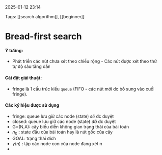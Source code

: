 2025-01-12 23:14


Tags: [[search algorithm]], [[beginner]]
# Bread-first search
#### Ý tưởng:
- Phát triển các nút chưa xét theo chiều rộng - Các nút được xét theo thứ tự độ sâu tăng dần
#### Cài đặt giải thuật:
- fringe là 1 cấu trúc kiểu `queue` (FIFO - các nút mới dc bổ sung vào cuối fringe).
#### Các ký hiệu được sử dụng
- fringe: queue lưu giữ các node (state) *sẽ* đc duyệt
- closed: queue lưu giữ các node (state) *đã* dc duyệt
- G=(N,A): cây biểu diễn không gian trạng thái của bài toán
- $n_{0}$ : state đầu của bài toán hay là nút gốc của cây
- GOAL: trạng thái đích
- $\gamma(n)$ : tập các node con của node đang xét n
- 
